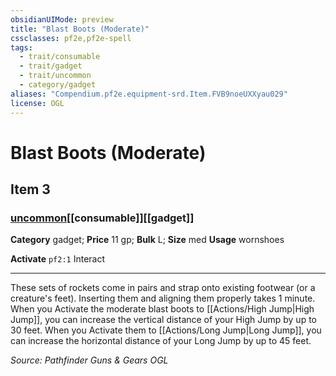 ```yaml
---
obsidianUIMode: preview
title: "Blast Boots (Moderate)"
cssclasses: pf2e,pf2e-spell
tags:
  - trait/consumable
  - trait/gadget
  - trait/uncommon
  - category/gadget
aliases: "Compendium.pf2e.equipment-srd.Item.FVB9noeUXXyau029"
license: OGL
---
```

# Blast Boots (Moderate)
## Item 3
### [uncommon](uncommon "Uncommon Rarity Trait")[[consumable]][[gadget]]

**Category** gadget; 
**Price** 11 gp; 
**Bulk** L; **Size** med
**Usage** wornshoes

**Activate** `pf2:1` Interact

* * *

These sets of rockets come in pairs and strap onto existing footwear (or a creature's feet). Inserting them and aligning them properly takes 1 minute. When you Activate the moderate blast boots to [[Actions/High Jump|High Jump]], you can increase the vertical distance of your High Jump by up to 30 feet. When you Activate them to [[Actions/Long Jump|Long Jump]], you can increase the horizontal distance of your Long Jump by up to 45 feet.

*Source: Pathfinder Guns & Gears*
*OGL*